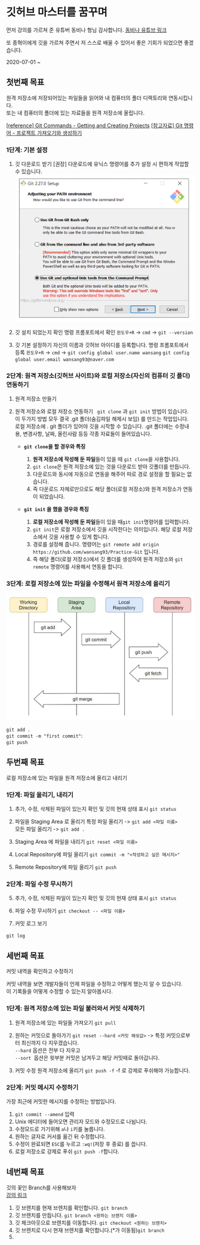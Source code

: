 # 깃허브 마스터를 꿈꾸며

먼저 강의를 가르쳐 준 유튜버 동비나 형님 감사합니다.
[동비나 유튜브 링크](https://www.youtube.com/watch?v=rhP5pseOJc0&list=PLRx0vPvlEmdD5FLIdwTM4mKBgyjv4no81)

또 종혁이에게 깃을 가르쳐 주면서 저 스스로 배울 수 있어서 좋은 기회가 되었으면 좋겠습니다.

2020-07-01 ~ 

## 첫번째 목표

원격 저장소에 저장되어있는 파일들을 읽어와 내 컴퓨터의 폴더 디렉토리와 연동시킵니다.  
또는 내 컴퓨터의 폴더에 있는 자료들을 원격 저장소에 올립니다.  

[[reference] Git Commands - Getting and Creating Projects](https://git-scm.com/book/en/v2/Appendix-C%3A-Git-Commands-Getting-and-Creating-Projects)
[[참고자료] Git 명령어 - 프로젝트 가져오기와 생성하기](https://git-scm.com/book/ko/v2/Appendix-C%3A-Git-%EB%AA%85%EB%A0%B9%EC%96%B4-%ED%94%84%EB%A1%9C%EC%A0%9D%ED%8A%B8-%EA%B0%80%EC%A0%B8%EC%98%A4%EA%B8%B0%EC%99%80-%EC%83%9D%EC%84%B1%ED%95%98%EA%B8%B0)

### 1단계: 기본 설정

1. 깃 다운로드 받기
    [권장] 다운로드에 유닉스 명령어를 추가 설정 시 편하게 작업할 수 있습니다.
    ![다운 설정](./photo/001.png)
	
2. 깃 설치 되었는지 확인
    명령 프롬포트에서 확인 ``윈도우+R`` -> ``cmd`` -> ``git --version``
	
3. 깃 기본 설정하기
    자신의 이름과 깃허브 아이디를 등록합니다.
    명령 프롬포트에서 등록  ``윈도우+R`` -> ``cmd`` ->
    ```git config global user.name wansang```
    ```git config global user.email wansang93@naver.com```
    
### 2단계: 원격 저장소(깃허브 사이트)와 로컬 저장소(자신의 컴퓨터 깃 폴더) 연동하기

1. 원격 저장소 만들기

2. 원격 저장소와 로컬 저장소 연동하기
    ``` git clone``` 과 ```git init``` 방법이 있습니다.
    이 두가지 방법 모두 결국 .git 폴더(숨김파일 해제시 보임) 를 만드는 작업입니다.
    로컬 저장소에 . git 폴더가 있어야 깃을 시작할 수 있습니다.
    .git 폴더에는 수정내용, 변경사항, 날짜, 올린사람 등등 각종 자료들이 들어있습니다.

    - **```git clone```을 할 경우와 특징**

        1. **원격 저장소에 작성해 둔 파일**들이 있을 때 ```git clone```을 사용합니다.
        2. ```git clone```은 원격 저장소에 있는 것을 다운로드 받아 깃폴더를 만듭니다.
        3. 다운로드와 동시에 자동으로 연동을 해주어  따로 경로 설정을 할 필요는 없습니다.
        4. 즉 다운로드 자체로만으로도 해당 폴더(로컬 저장소)와 원격 저장소가 연동이 되었습니다.
    
    - **```git init``` 을 했을 경우와 특징**
		1. **로컬 저장소에 작성해 둔 파일**들이 있을 때```git init```명령어를 입력합니다.
        2. ```git init```은 로컬 저장소에서 깃을 시작한다는 의미입니다. 해당 로컬 저장소에서 깃을 사용할 수 있게 합니다.
        3. 경로를 설정해 줍니다. 명령어는 ```git remote add origin https://github.com/wansang93/Practice-Git``` 입니다.
        4. 즉 해당 폴더(로컬 저장소)에서 깃 폴더를 생성하여 원격 저장소와 ```git remote``` 명령어를 사용해서 연동을 합니다.

### 3단계: 로컬 저장소에 있는 파일을 수정해서 원격 저장소에 올리기

![깃 동작 과정](./photo/002.jpg)

```git add .```  
```git commit -m "first commit"```:   
```git push```  

## 두번째 목표

로컬 저장소에 있는 파일을 원격 저장소에 올리고 내리기

### 1단계: 파일 올리기, 내리기

1. 추가, 수정, 삭제된 파일이 있는지 확인 및 깃의 현재 상태 표시
	```git status```

2. 파일을 Staging Area 로 올리기
    특정 파일 올리기 -> ```git add <파일 이름>```  
    모든 파일 올리기 -> ```git add .```

3. Staging Area 에 파일을 내리기
	```git reset <파일 이름>```

4. Local Repository에 파일 올리기
	```git commit -m "<작성하고 싶은 메시지>"```

5. Remote Repository에 파일 올리기
	```git push```

### 2단계: 파일 수정 무시하기

5. 추가, 수정, 삭제된 파일이 있는지 확인 및 깃의 현재 상태 표시
	```git status```

6. 파일 수정 무시하기
	```git checkout -- <파일 이름>```

7. 커밋 로그 보기

  ```git log```


## 세번째 목표

커밋 내역을 확인하고 수정하기

커밋 내역을 보면 개발자들이 언제 파일을 수정하고 어떻게 했는지 알 수 있습니다.  
이 기록들을 어떻게 수정할 수 있는지 알아봅시다.

### 1단계: 원격 저장소에 있는 파일 불러와서 커밋 삭제하기

1. 원격 저장소에 있는 파일들 가져오기
    ```git pull```

2. 원하는 커밋으로 돌아가기
    ```git reset --hard <커밋 해쉿값>``` -> 특정 커밋으로부터 최신까지 다 지우겠습니다.  
    ```--hard``` 옵션은 전부 다 지우고  
    ```--sort ```옵션은 윗부분 커밋은 남겨두고 해당 커밋때로 돌아갑니다.
    
3. 커밋 수정 원격 저장소에 올리기
	```git push -f``` -f 로 강제로 푸쉬해야 가능합니다.
	
### 2단계: 커밋 메시지 수정하기

가장 최근에 커밋한 메시지를 수정하는 방법입니다.

1. ```git commit --amend``` 입력 
2. Unix 에디터에 들어오면 관리자 모드와 수정모드로 나뉩니다. 
3. 수정모드로 가기위해 ```a```나 ```i```키를 눌릅니다.
4. 원하는 글자로 커서를 옮긴 뒤 수정합니다. 
5. 수정이 완료되면 ```ESC```를 누르고 ```:wq!```(저장 후 종료) 를 씁니다.
6. 로컬 저장소로 강제로 푸쉬 ```git push -f```합니다.

## 네번째 목표

깃의 꽃인 Branch를 사용해보자  
[강의 링크](https://www.youtube.com/watch?v=I4latDqXo5M&list=PLRx0vPvlEmdD5FLIdwTM4mKBgyjv4no81&index=7)

1. 깃 브렌치를 현재 브렌치를 확인합니다. ```git branch```
2. 깃 브렌치를 만듭니다. ```git branch <원하는 브렌치 이름>```
3. 깃 체크아웃으로 브렌치를 이동합니다. ```git checkout <원하는 브렌치>```
4. 깃 브렌치로 다시 현재 브렌치를 확인합니다.(\*가 이동됨)```git branch```
5. 









